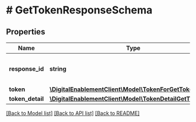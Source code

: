 # # GetTokenResponseSchema

## Properties

Name | Type | Description | Notes
------------ | ------------- | ------------- | -------------
**response_id** | **string** | Unique identifier for the response. | [optional]
**token** | [**\DigitalEnablementClient\Model\TokenForGetToken**](TokenForGetToken.md) |  | [optional]
**token_detail** | [**\DigitalEnablementClient\Model\TokenDetailGetTokenOnly**](TokenDetailGetTokenOnly.md) |  | [optional]

[[Back to Model list]](../../README.md#models) [[Back to API list]](../../README.md#endpoints) [[Back to README]](../../README.md)
